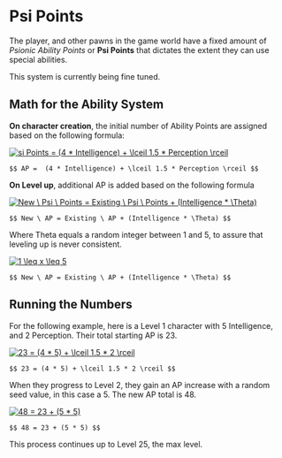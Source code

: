 # Psi Points

The player, and other pawns in the game world have a fixed amount of *Psionic Ability Points* or **Psi Points** that dictates the extent they can use special abilities.

This system is currently being fine tuned.

## Math for the Ability System

**On character creation**, the initial number of Ability Points are assigned based on the following formula:

<a href="https://www.codecogs.com/eqnedit.php?latex=Psi&space;Points&space;=&space;(4&space;*&space;Intelligence)&space;&plus;&space;\lceil&space;1.5&space;*&space;Perception&space;\rceil" target="_blank"><img src="https://latex.codecogs.com/gif.latex?Psi&space;Points&space;=&space;(4&space;*&space;Intelligence)&space;&plus;&space;\lceil&space;1.5&space;*&space;Perception&space;\rceil" title="si Points = (4 * Intelligence) + \lceil 1.5 * Perception \rceil" /></a>

```katex
$$ AP =  (4 * Intelligence) + \lceil 1.5 * Perception \rceil $$
```

**On Level up**, additional AP is added based on the following formula

<a href="https://www.codecogs.com/eqnedit.php?latex=New&space;\&space;Psi&space;\&space;Points&space;=&space;Existing&space;\&space;Psi&space;\&space;Points&space;&plus;&space;(Intelligence&space;*&space;\Theta)" target="_blank"><img src="https://latex.codecogs.com/gif.latex?New&space;\&space;Psi&space;\&space;Points&space;=&space;Existing&space;\&space;Psi&space;\&space;Points&space;&plus;&space;(Intelligence&space;*&space;\Theta)" title="New \ Psi \ Points = Existing \ Psi \ Points + (Intelligence * \Theta)" /></a>

```katex
$$ New \ AP = Existing \ AP + (Intelligence * \Theta) $$
```

Where Theta equals a random integer between 1 and 5, to assure that leveling up is never consistent.

<a href="https://www.codecogs.com/eqnedit.php?latex=1&space;\leq&space;x&space;\leq&space;5" target="_blank"><img src="https://latex.codecogs.com/gif.latex?1&space;\leq&space;x&space;\leq&space;5" title="1 \leq x \leq 5" /></a>

```katex
$$ New \ AP = Existing \ AP + (Intelligence * \Theta) $$
```

## Running the Numbers

For the following example, here is a Level 1 character with 5 Intelligence, and 2 Perception. Their total starting AP is 23.

<a href="https://www.codecogs.com/eqnedit.php?latex=23&space;=&space;(4&space;*&space;5)&space;&plus;&space;\lceil&space;1.5&space;*&space;2&space;\rceil" target="_blank"><img src="https://latex.codecogs.com/gif.latex?23&space;=&space;(4&space;*&space;5)&space;&plus;&space;\lceil&space;1.5&space;*&space;2&space;\rceil" title="23 = (4 * 5) + \lceil 1.5 * 2 \rceil" /></a>

```katex
$$ 23 = (4 * 5) + \lceil 1.5 * 2 \rceil $$
```

When they progress to Level 2, they gain an AP increase with a random seed value, in this case a 5. The new AP total is 48.

<a href="https://www.codecogs.com/eqnedit.php?latex=48&space;=&space;23&space;&plus;&space;(5&space;*&space;5)" target="_blank"><img src="https://latex.codecogs.com/gif.latex?48&space;=&space;23&space;&plus;&space;(5&space;*&space;5)" title="48 = 23 + (5 * 5)" /></a>

```katex
$$ 48 = 23 + (5 * 5) $$
```

This process continues up to Level 25, the max level.
